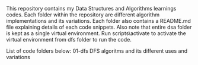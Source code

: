 This repository contains my Data Structures and Algorithms learnings codes.
Each folder within the repository are different algorithm implementations and its variations. Each folder also contains a README.md file explaining details of each code snippets.
Also note that entire dsa folder is kept as a single virtual environment.
Run scripts\activate to activate the virtual environment from dfs folder to run the code.

List of code folders below:
01-dfs						DFS algoritms and its different uses and variations
